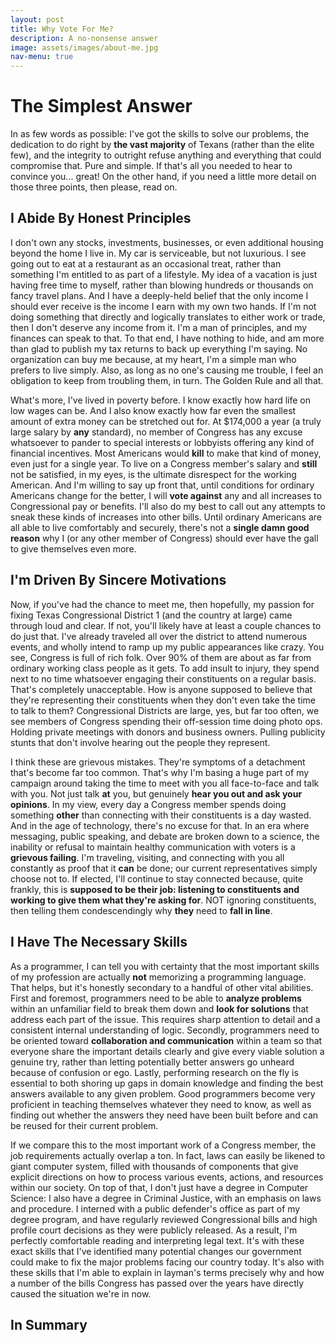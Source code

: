 ```yaml
---
layout: post
title: Why Vote For Me?
description: A no-nonsense answer
image: assets/images/about-me.jpg
nav-menu: true
---
```


<h1>The Simplest Answer</h1>

In as few words as possible: I've got the skills to solve our problems, the dedication to do right by <b>the vast majority</b> of Texans (rather than the elite few), and the integrity to outright refuse anything and everything that could compromise that. Pure and simple. If that's all you needed to hear to convince you... great! On the other hand, if you need a little more detail on those three points, then please, read on. 

<h2>I Abide By Honest Principles</h2>

I don't own any stocks, investments, businesses, or even additional housing beyond the home I live in. My car is serviceable, but not luxurious. I see going out to eat at a restaurant as an occasional treat, rather than something I'm entitled to as part of a lifestyle. My idea of a vacation is just having free time to myself, rather than blowing hundreds or thousands on fancy travel plans. And I have a deeply-held belief that the only income I should ever receive is the income I earn with my own two hands. If I'm not doing something that directly and logically translates to either work or trade, then I don't deserve any income from it. I'm a man of principles, and my finances can speak to that. To that end, I have nothing to hide, and am more than glad to publish my tax returns to back up everything I'm saying. No organization can buy me because, at my heart, I'm a simple man who prefers to live simply. Also, as long as no one's causing me trouble, I feel an obligation to keep from troubling them, in turn. The Golden Rule and all that.

What's more, I've lived in poverty before. I know exactly how hard life on low wages can be. And I also know exactly how far even the smallest amount of extra money can be stretched out for. At $174,000 a year (a truly large salary by <b>any</b> standard), no member of Congress has any excuse whatsoever to pander to special interests or lobbyists offering any kind of financial incentives. Most Americans would <b>kill</b> to make that kind of money, even just for a single year. To live on a Congress member's salary and <b>still</b> not be satisfied, in my eyes, is the ultimate disrespect for the working American. And I'm willing to say up front that, until conditions for ordinary Americans change for the better, I will <b>vote against</b> any and all increases to Congressional pay or benefits. I'll also do my best to call out any attempts to sneak these kinds of increases into other bills. Until ordinary Americans are all able to live comfortably and securely, there's not a <b>single damn good reason</b> why I (or any other member of Congress) should ever have the gall to give themselves even more.

<h2>I'm Driven By Sincere Motivations</h2>

Now, if you've had the chance to meet me, then hopefully, my passion for fixing Texas Congressional District 1 (and the country at large) came through loud and clear. If not, you'll likely have at least a couple chances to do just that. I've already traveled all over the district to attend numerous events, and wholly intend to ramp up my public appearances like crazy. You see, Congress is full of rich folk. Over 90% of them are about as far from ordinary working class people as it gets. To add insult to injury, they spend next to no time whatsoever engaging their constituents on a regular basis. That's completely unacceptable. How is anyone supposed to believe that they're representing their constituents when they don't even take the time to talk to them? Congressional Districts are large, yes, but far too often, we see members of Congress spending their off-session time doing photo ops. Holding private meetings with donors and business owners. Pulling publicity stunts that don't involve hearing out the people they represent.

I think these are grievous mistakes. They're symptoms of a detachment that's become far too common. That's why I'm basing a huge part of my campaign around taking the time to meet with you all face-to-face and talk with you. Not just talk <b>at</b> you, but genuinely <b>hear you out and ask your opinions</b>. In my view, every day a Congress member spends doing something <b>other</b> than connecting with their constituents is a day wasted. And in the age of technology, there's no excuse for that. In an era where messaging, public speaking, and debate are broken down to a science, the inability or refusal to maintain healthy communication with voters is a <b>grievous failing</b>. I'm traveling, visiting, and connecting with you all constantly as proof that it <b>can</b> be done; our current representatives simply choose not to. If elected, I'll continue to stay connected because, quite frankly, this is <b>supposed to be their job: listening to constituents and working to give them what they're asking for</b>. NOT ignoring constituents, then telling them condescendingly why <b>they</b> need to <b>fall in line</b>.

<h2>I Have The Necessary Skills</h2>

As a programmer, I can tell you with certainty that the most important skills of my profession are actually <b>not</b> memorizing a programming language. That helps, but it's honestly secondary to a handful of other vital abilities. First and foremost, programmers need to be able to <b>analyze problems</b> within an unfamiliar field to break them down and <b>look for solutions</b> that address each part of the issue. This requires sharp attention to detail and a consistent internal understanding of logic. Secondly, programmers need to be oriented toward <b>collaboration and communication</b> within a team so that everyone share the important details clearly and give every viable solution a genuine try, rather than letting potentially better answers go unheard because of confusion or ego. Lastly, performing research on the fly is essential to both shoring up gaps in domain knowledge and finding the best answers available to any given problem. Good programmers become very proficient in teaching themselves whatever they need to know, as well as finding out whether the answers they need have been built before and can be reused for their current problem.

If we compare this to the most important work of a Congress member, the job requirements actually overlap a ton. In fact, laws can easily be likened to giant computer system, filled with thousands of components that give explicit directions on how to process various events, actions, and resources within our society. On top of that, I don't just have a degree in Computer Science: I also have a degree in Criminal Justice, with an emphasis on laws and procedure. I interned with a public defender's office as part of my degree program, and have regularly reviewed Congressional bills and high profile court decisions as they were publicly released. As a result, I'm perfectly comfortable reading and interpreting legal text. It's with these exact skills that I've identified many potential changes our government could make to fix the major problems facing our country today. It's also with these skills that I'm able to explain in layman's terms precisely why and how a number of the bills Congress has passed over the years have directly caused the situation we're in now.

<h2>In Summary</h2>

